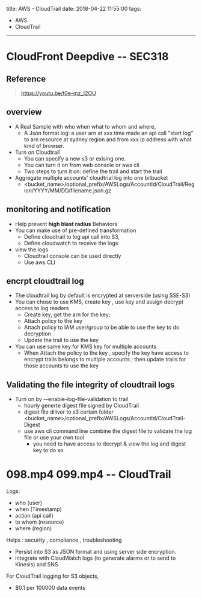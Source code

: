 title: AWS - CloudTrail
date: 2018-04-22 11:55:00
tags:
- AWS
- CloudTrail
---


# CloudFront Deepdive -- SEC318

## Reference

> https://youtu.be/t0e-mz_I2OU

## overview

* A Real Sample with who when what to whom and where,
  * A Json format log: a user arn at xxx time made an api call "start log" to arn resource at sydney region and from xxx ip address with what kind of browser.
* Turn on Cloudtrail
  * You can specify a new s3 or exising one.
  * You can turn it on from web console or aws cli
  * Two steps to turn it on: define the trail and start the trail
* Aggregate multiple accounts' cloudtrial log into one bitbucket
  * <bucket_name>/optional_prefix/AWSLogs/AccountId/CloudTrail/Region/YYYY/MM/DD/filename.json.gz

## monitoring and notification

* Help prevent __high blast radius__ Behaviors
* You can make use of pre-defined transformation
   * Define cloudtrail to log api call into S3,
   * Define cloudwatch to receive the logs
* view the logs
   * Cloudtrail console can be used directly
   * Use aws CLI


## encrpt cloudtrail log

* The cloudtrail log by default is encrypted at serverside (using SSE-S3)
* You can chose to use KMS, create key , use key and assign decrypt access to log readers
   * Create key, get the arn for the key;
   * Attach policy to the key
   * Attach policy to IAM user/group to be able to use the key to do decryption
   * Update the trail to use the key
* You can use same key for KMS key for multiple accounts
   * When Attach the policy to the key , specify the key have access to encrypt trails belongs to multiple accounts ; then update trails for those accounts to use the key


## Validating the file integrity of cloudtrail logs

* Turn on by --enable-log-file-validation to trail
   * hourly generte digest file signed by CloudTrail
   * digest file diliver to s3 certain folder <bucket_name>/optional_prefix/AWSLogs/AccountId/CloudTrail-Digest
   * use aws cli command line combine the digest file to validate the log file or use your own tool
     * you need to have access to decrypt & view the log and digest key to do so



# 098.mp4 099.mp4 -- CloudTrail

Logs:
* who (user)
* when (Timestamp)
* action (api call)
* to whom (resource)
* where (region)



Helps : security , compliance , troubleshooting

* Persist into S3 as JSON format and using server side encryption.
* integrate with CloudWatch logs (to generate alarms or to send to Kinesis) and SNS



For CloudTrail logging for S3 objects,
  * $0.1 per 100000 data events
